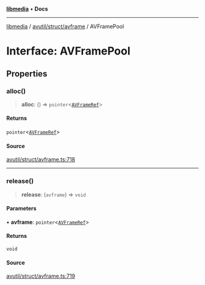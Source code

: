 [**libmedia**](../../../../README.md) • **Docs**

***

[libmedia](../../../../README.md) / [avutil/struct/avframe](../README.md) / AVFramePool

# Interface: AVFramePool

## Properties

### alloc()

> **alloc**: () => `pointer`\<[`AVFrameRef`](../classes/AVFrameRef.md)\>

#### Returns

`pointer`\<[`AVFrameRef`](../classes/AVFrameRef.md)\>

#### Source

[avutil/struct/avframe.ts:718](https://github.com/zhaohappy/libmedia/blob/83708827f1f74f03ced670ca9bc2d9d1e5e5366a/src/avutil/struct/avframe.ts#L718)

***

### release()

> **release**: (`avframe`) => `void`

#### Parameters

• **avframe**: `pointer`\<[`AVFrameRef`](../classes/AVFrameRef.md)\>

#### Returns

`void`

#### Source

[avutil/struct/avframe.ts:719](https://github.com/zhaohappy/libmedia/blob/83708827f1f74f03ced670ca9bc2d9d1e5e5366a/src/avutil/struct/avframe.ts#L719)
